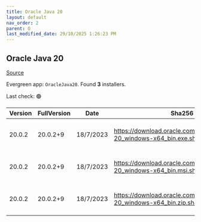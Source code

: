 ```yaml
---
title: Oracle Java 20
layout: default
nav_order: 2
parent: O
last_modified_date: 29/10/2025 1:26:23 PM
---
```


## Oracle Java 20

[Source](https://www.oracle.com/java/technologies/downloads/#java20)

Evergreen app: `OracleJava20`. Found **3** installers.

Last check: 🟢

| Version | FullVersion | Date      | Sha256                                                                       | Type | URI                                                                                                                                            |
| ------- | ----------- | --------- | ---------------------------------------------------------------------------- | ---- | ---------------------------------------------------------------------------------------------------------------------------------------------- |
| 20.0.2  | 20.0.2+9    | 18/7/2023 | https://download.oracle.com/java/20/latest/jdk-20_windows-x64_bin.exe.sha256 | exe  | [https://download.oracle.com/java/20/latest/jdk-20_windows-x64_bin.exe](https://download.oracle.com/java/20/latest/jdk-20_windows-x64_bin.exe) |
| 20.0.2  | 20.0.2+9    | 18/7/2023 | https://download.oracle.com/java/20/latest/jdk-20_windows-x64_bin.msi.sha256 | msi  | [https://download.oracle.com/java/20/latest/jdk-20_windows-x64_bin.msi](https://download.oracle.com/java/20/latest/jdk-20_windows-x64_bin.msi) |
| 20.0.2  | 20.0.2+9    | 18/7/2023 | https://download.oracle.com/java/20/latest/jdk-20_windows-x64_bin.zip.sha256 | zip  | [https://download.oracle.com/java/20/latest/jdk-20_windows-x64_bin.zip](https://download.oracle.com/java/20/latest/jdk-20_windows-x64_bin.zip) |
